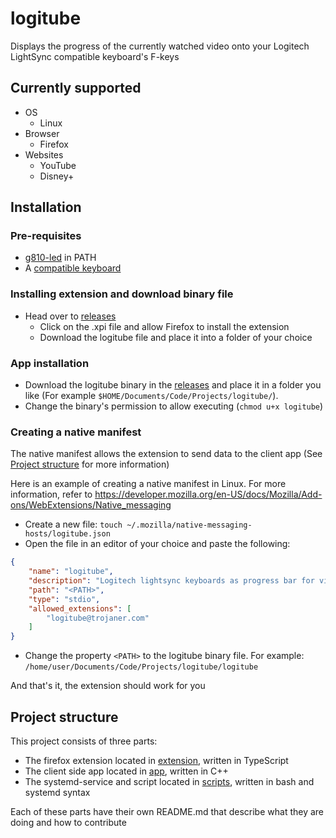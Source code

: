 # logitube
Displays the progress of the currently watched video onto your Logitech LightSync compatible keyboard's F-keys

## Currently supported
+ OS
  + Linux
+ Browser
  + Firefox
+ Websites
  + YouTube
  + Disney+

## Installation

### Pre-requisites
+ [g810-led](https://github.com/MatMoul/g810-led) in PATH
+ A [compatible keyboard](https://github.com/MatMoul/g810-led#compatible-keyboards-)

### Installing extension and download binary file
+ Head over to [releases](https://github.com/TrojanerHD/logitube/releases)
  + Click on the .xpi file and allow Firefox to install the extension
  + Download the logitube file and place it into a folder of your choice
 
### App installation
+ Download the logitube binary in the [releases](https://github.com/TrojanerHD/logitube/releases) and place it in a folder you like (For example `$HOME/Documents/Code/Projects/logitube/`).
+ Change the binary's permission to allow executing (`chmod u+x logitube`)

### Creating a native manifest
The native manifest allows the extension to send data to the client app (See [Project structure](#project-structure) for more information)

Here is an example of creating a native manifest in Linux. For more information, refer to https://developer.mozilla.org/en-US/docs/Mozilla/Add-ons/WebExtensions/Native_messaging

+ Create a new file: `touch ~/.mozilla/native-messaging-hosts/logitube.json`
+ Open the file in an editor of your choice and paste the following:
```json
{
    "name": "logitube",
    "description": "Logitech lightsync keyboards as progress bar for videos",
    "path": "<PATH>",
    "type": "stdio",
    "allowed_extensions": [
        "logitube@trojaner.com"
    ]
}
```
+ Change the property `<PATH>` to the logitube binary file. For example: `/home/user/Documents/Code/Projects/logitube/logitube`

And that's it, the extension should work for you

## Project structure
This project consists of three parts:

+ The firefox extension located in [extension](https://github.com/TrojanerHD/logitube/blob/main/extension), written in TypeScript
+ The client side app located in [app](https://github.com/TrojanerHD/logitube/blob/main/app), written in C++
+ The systemd-service and script located in [scripts](https://github.com/TrojanerHD/logitube/blob/main/scripts), written in bash and systemd syntax

Each of these parts have their own README.md that describe what they are doing and how to contribute

